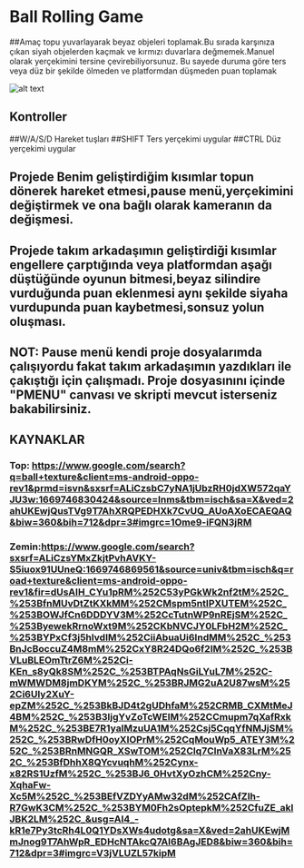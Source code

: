 # Ball Rolling Game


##Amaç topu yuvarlayarak beyaz objeleri toplamak.Bu sırada karşınıza çıkan siyah objelerden kaçmak ve kırmızı duvarlara değmemek.Manuel olarak yerçekimini tersine çevirebiliyorsunuz. Bu sayede duruma göre ters veya düz bir şekilde ölmeden ve platformdan düşmeden puan toplamak

![alt text](https://imgyukle.com/f/2022/11/29/JHrG3Y.png)

## Kontroller
##W/A/S/D Hareket tuşları
##SHIFT Ters yerçekimi uygular
##CTRL Düz yerçekimi uygular

## Projede Benim geliştirdiğim kısımlar topun dönerek hareket etmesi,pause menü,yerçekimini değiştirmek ve ona bağlı olarak kameranın da değişmesi.

## Projede takım arkadaşımın geliştirdiği kısımlar engellere çarptığında veya platformdan aşağı düştüğünde oyunun bitmesi,beyaz silindire vurduğunda puan eklenmesi aynı şekilde siyaha vurdupunda puan kaybetmesi,sonsuz yolun oluşması.

## NOT: Pause menü kendi proje dosyalarımda çalışıyordu fakat takım arkadaşımın yazdıkları ile çakıştığı için çalışmadı. Proje dosyasınını içinde "PMENU" canvası ve skripti mevcut isterseniz bakabilirsiniz.

## KAYNAKLAR
### Top: https://www.google.com/search?q=ball+texture&client=ms-android-oppo-rev1&prmd=isvn&sxsrf=ALiCzsbC7yNA1jUbzRH0jdXW572qaYJU3w:1669746830424&source=lnms&tbm=isch&sa=X&ved=2ahUKEwjQusTVg9T7AhXRQPEDHXk7CvUQ_AUoAXoECAEQAQ&biw=360&bih=712&dpr=3#imgrc=1Ome9-iFQN3jRM

### Zemin:https://www.google.com/search?sxsrf=ALiCzsYMxZkjtPvhAVKY-S5iuox91UUneQ:1669746869561&source=univ&tbm=isch&q=road+texture&client=ms-android-oppo-rev1&fir=dUsAIH_CYu1pRM%252C53yPGkWk2nf2tM%252C_%253BfnMUvDtZtKXkMM%252CMspm5ntIPXUTEM%252C_%253BOWJfCn6DDDYV3M%252CcTutnWP9nREjSM%252C_%253ByewekRrnoWxt9M%252CKbNVCJY0LFbH2M%252C_%253BYPxCf3j5hlvdIM%252CiiAbuaUi6IndMM%252C_%253BnJcBoccuZ4M8mM%252CxY8R24DQo6f2IM%252C_%253BVLuBLEOmTtrZ6M%252Ci-KEn_s8yQk8SM%252C_%253BTPAqNsGiLYuL7M%252C-mWMWDM8jmDKYM%252C_%253BRJMG2uA2U87wsM%252Ci6Uly2XuY-epZM%252C_%253BkBJD4t2gUDhfaM%252CRMB_CXMtMeJ4BM%252C_%253B3ljgYvZoTcWElM%252CCmupm7qXafRxkM%252C_%253BE7R1yalMzuUA1M%252Csj5CqqYfNMJjSM%252C_%253BRwDfH0oyXIOPrM%252CqMouWp5_ATEY3M%252C_%253BRnMNGQR_XSwTOM%252CIq7ClnVaX83LrM%252C_%253BfDhhX8QYcvuqhM%252Cynx-x82RS1UzfM%252C_%253BJ6_0HvtXyOzhCM%252Cny-XqhaFw-Xc5M%252C_%253BEfVZDYyAMw32dM%252CAfZIh-R7GwK3CM%252C_%253BYM0Fh2sOptepkM%252CfuZE_aklJBK2LM%252C_&usg=AI4_-kR1e7Py3tcRh4L0Q1YDsXWs4udotg&sa=X&ved=2ahUKEwjMmJnog9T7AhWpR_EDHcNTAkcQ7Al6BAgJED8&biw=360&bih=712&dpr=3#imgrc=V3jVLUZL57kipM
